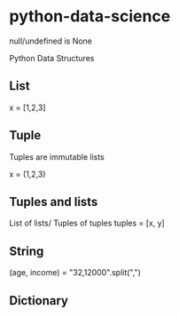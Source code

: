 # python-data-science

null/undefined is None

Python Data Structures

## List
x = [1,2,3]

## Tuple

Tuples are immutable lists

x = (1,2,3)

## Tuples and lists

List of lists/ Tuples of tuples
tuples = [x, y]

## String
(age, income) = "32,12000".split(",")

## Dictionary


